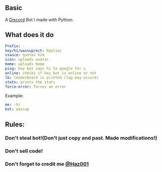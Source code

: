 ## Basic
A [Discord](http://discord.gg) Bot I made with Python.

## What does it do
```yml
Prefix: -
hey/hi/wassup/ect: Replies
vsauce: quotes him
icon: uploads avatar
meme: uploads meme
ping: hey bot says hi to google for u
online: checks if hey bot is online or not
lb: leaderboard is printed (lag may occure)
stats: prints the stats
force-error: forces an error
```
Example:
```yml
me: -hi
bot: wassup
```
## Rules:
### Don't steal bot!(Don't just copy and past. Made modifications!)
### Don't sell code!
### Don't forget to credit me [@Haz001](https://github.com/Haz001)

